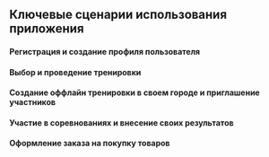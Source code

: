 ## Ключевые сценарии использования приложения

#### Регистрация и создание профиля пользователя

#### Выбор и проведение тренировки

#### Создание оффлайн тренировки в своем городе и приглашение участников

#### Участие в соревнованиях и внесение своих результатов

#### Оформление заказа на покупку товаров


